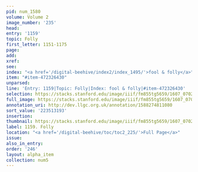 ```yaml
---
pid: num_1580
volume: Volume 2
image_number: '235'
head:
entry: '1159'
topic: Folly
first_letter: 1151-1175
page:
add:
xref:
see:
index: "<a href='/digital-beehive/index2/index_1495/'>fool & folly</a>"
item: "#item-472326430"
unparsed:
line: 'Entry: 1159|Topic: Folly|Index: fool & folly|#item-472326430'
selection: https://stacks.stanford.edu/image/iiif/fm855tg5659/1607_0702/374,3193,2895,867/full/0/default.jpg
full_image: https://stacks.stanford.edu/image/iiif/fm855tg5659/1607_0702/full/full/0/default.jpg
annotation_uri: http://dev.llgc.org.uk/annotation/1588274811080
sort_value: '223513193'
insertion:
thumbnail: https://stacks.stanford.edu/image/iiif/fm855tg5659/1607_0702/374,3193,600,180/250,/0/default.jpg
label: 1159. Folly
location: "<a href='/digital-beehive/toc/toc2_225/'>Full Page</a>"
issue:
also_in_entry:
order: '246'
layout: alpha_item
collection: num5
---
```

